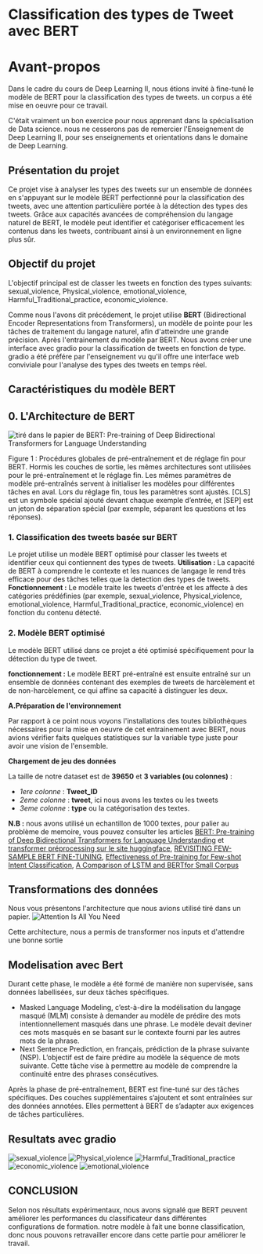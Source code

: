 # Classification des types de Tweet avec BERT

# Avant-propos

Dans le cadre du cours de Deep Learning II, nous étions invité à fine-tuné le modèle de BERT pour la classification des types de tweets. un corpus a été mise en oeuvre pour ce travail. 

C'était vraiment un bon exercice pour nous apprenant dans la spécialisation de Data science. nous ne cesserons pas de remercier l'Enseignement de Deep Learning II, pour ses enseignements et orientations dans le domaine de Deep Learning.


## Présentation du projet

Ce projet vise à analyser les types des tweets sur un ensemble de données en s'appuyant sur le modèle BERT perfectionné pour la classification des tweets, avec une attention particulière portée à la détection des types des tweets. Grâce aux capacités avancées de compréhension du langage naturel de BERT, le modèle peut identifier et catégoriser efficacement les contenus dans les tweets, contribuant ainsi à un environnement en ligne plus sûr. 

## Objectif du projet

L'objectif principal est de classer les tweets en fonction des types suivants: sexual_violence, Physical_violence, emotional_violence, Harmful_Traditional_practice, economic_violence. 

Comme nous l'avons dit précédement, le projet utilise **BERT** (Bidirectional Encoder Representations from Transformers), un modèle de pointe pour les tâches de traitement du langage naturel, afin d'atteindre une grande précision. Après l'entrainement du modèle par BERT. Nous avons créer une interface avec gradio pour la classification de tweets en fonction de type. gradio a été préfére par l'enseignement vu qu'il offre une interface web conviviale pour l'analyse des types des tweets en temps réel. 

## Caractéristiques du modèle BERT

## 0. L'Architecture de BERT

![tiré dans le papier de BERT: Pre-training of Deep Bidirectional Transformers for Language Understanding](images/image_bert.png)

Figure 1 : Procédures globales de pré-entraînement et de réglage fin pour BERT. Hormis les couches de sortie, les mêmes architectures sont utilisées pour le pré-entraînement et le réglage fin. Les mêmes paramètres de modèle pré-entraînés servent à initialiser les modèles pour différentes tâches en aval. Lors du réglage fin, tous les paramètres sont ajustés. [CLS] est un symbole spécial ajouté devant chaque exemple d’entrée, et [SEP] est un jeton de séparation spécial (par exemple, séparant les questions et les réponses).

### 1. Classification des tweets basée sur BERT

Le projet utilise un modèle BERT optimisé pour classer les tweets et identifier ceux qui contiennent des types de tweets.
**Utilisation :** La capacité de BERT à comprendre le contexte et les nuances de langage le rend très efficace pour des tâches telles que la detection des types de tweets.
**Fonctionnement :** Le modèle traite les tweets d'entrée et les affecte à des catégories prédéfinies (par exemple, sexual_violence, Physical_violence, emotional_violence, Harmful_Traditional_practice, economic_violence) en fonction du contenu détecté.

### 2. Modèle BERT optimisé

Le modèle BERT utilisé dans ce projet a été optimisé spécifiquement pour la détection du type de tweet.

**fonctionnement :** Le modèle BERT pré-entraîné est ensuite entraîné sur un ensemble de données contenant des exemples de tweets de harcèlement et de non-harcèlement, ce qui affine sa capacité à distinguer les deux.

**A.Préparation de l'environnement**

Par rapport à ce point nous voyons l'installations des toutes bibliothèques nécessaires pour la mise en oeuvre de cet entrainement avec BERT, nous avions vérifier faits quelques statistiques sur la variable type juste pour avoir une vision de l'ensemble.

**Chargement de jeu des données**

La taille de notre dataset est de **39650** et **3 variables (ou colonnes)** :

 - *1ere colonne* : **Tweet_ID**
 - *2eme colonne* : **tweet**, ici nous avons les textes ou les tweets
 - *3eme colonne* : **type** ou la catégorisation des textes.

**N.B :** nous avons utilisé un echantillon de 1000 textes, pour palier au problème de memoire, vous pouvez consulter les articles [BERT: Pre-training of Deep Bidirectional Transformers for Language Understanding](https://arxiv.org/pdf/1810.04805) et [transformer préprocessing sur le site huggingface](https://huggingface.co/docs/transformers/main/en/preprocessing), [REVISITING FEW-SAMPLE BERT FINE-TUNING](https://arxiv.org/pdf/2006.05987), [Effectiveness of Pre-training for Few-shot Intent Classification](https://arxiv.org/pdf/2109.05782), [A Comparison of LSTM and BERTfor Small Corpus](https://arxiv.org/pdf/2009.05451)


## Transformations des données

Nous vous présentons l'architecture que nous avions utilisé tiré dans un papier. 
![Attention Is All You Need](images/image_transformers.png)

Cette architecture, nous a permis de transformer nos inputs et d'attendre une bonne sortie 

## Modelisation avec Bert

Durant cette phase, le modèle a été formé de manière non supervisée, sans données labellisées, sur deux tâches spécifiques.

- Masked Language Modeling, c’est-à-dire la modélisation du langage masqué (MLM) consiste à demander au modèle de prédire des mots intentionnellement masqués dans une phrase. Le modèle devait deviner ces mots masqués en se basant sur le contexte fourni par les autres mots de la phrase.
- Next Sentence Prediction, en français, prédiction de la phrase suivante (NSP). L’objectif est de faire prédire au modèle la séquence de mots suivante. Cette tâche vise à permettre au modèle de comprendre la continuité entre des phrases consécutives.

Après la phase de pré-entraînement, BERT est fine-tuné sur des tâches spécifiques. Des couches supplémentaires s’ajoutent et sont entraînées sur des données annotées. Elles permettent à BERT de s’adapter aux exigences de tâches particulières. 

## Resultats avec gradio

![sexual_violence](images/text_1.png)
![Physical_violence](images/text_2.png)
![Harmful_Traditional_practice](images/text_4.png)
![economic_violence](images/text_3.png)
![emotional_violence](images/text_5.png)


## CONCLUSION

Selon nos résultats expérimentaux, nous avons signalé que BERT peuvent améliorer les performances du classificateur dans différentes configurations de formation. notre modèle à fait une bonne classification, donc nous pouvons retravailler encore dans cette partie pour améliorer le travail.